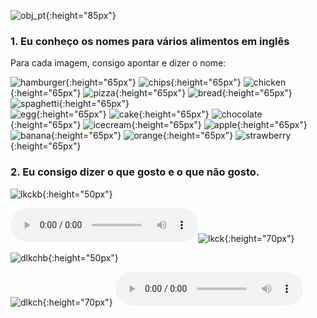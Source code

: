 ![obj_pt](https://1blockatatime.github.io/English/images/obj_pt.png){:height="85px"}  

### 1. Eu conheço os nomes para vários alimentos em inglês

Para cada imagem, consigo apontar e dizer o nome:  

![hamburger](https://1blockatatime.github.io/English/images/hamb.png){:height="65px"} ![chips](https://1blockatatime.github.io/English/images/chips.png){:height="65px"} ![chicken](https://1blockatatime.github.io/English/images/chicken.png){:height="65px"} ![pizza](https://1blockatatime.github.io/English/images/pizza.png){:height="65px"} ![bread](https://1blockatatime.github.io/English/images/bread.png){:height="65px"} ![spaghetti](https://1blockatatime.github.io/English/images/spaghetti.png){:height="65px"}  
![egg](https://1blockatatime.github.io/English/images/egg.png){:height="65px"} ![cake](https://1blockatatime.github.io/English/images/cake.png){:height="65px"} ![chocolate](https://1blockatatime.github.io/English/images/chocolate.png){:height="65px"} ![icecream](https://1blockatatime.github.io/English/images/icecream.png){:height="65px"} ![apple](https://1blockatatime.github.io/English/images/apple.png){:height="65px"} ![banana](https://1blockatatime.github.io/English/images/banana.png){:height="65px"} ![orange](https://1blockatatime.github.io/English/images/orange.png){:height="65px"} ![strawberry](https://1blockatatime.github.io/English/images/strawberry.png){:height="65px"}   

### 2. Eu consigo dizer o que gosto e o que não gosto.

![lkckb](https://1blockatatime.github.io/English/images/lkck_pt.png){:height="50px"}  

<audio src="https://1blockatatime.github.io/English/audio/ilikecake.m4a" controls preload></audio>![lkck](https://1blockatatime.github.io/English/images/lkck.png){:height="70px"}   

![dlkchb](https://1blockatatime.github.io/English/images/dlkch_pt.png){:height="50px"}  

![dlkch](https://1blockatatime.github.io/English/images/dlkch.png){:height="70px"} <audio src="https://1blockatatime.github.io/English/audio/idontlikechoc.m4a" controls preload></audio>  


